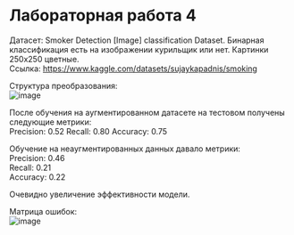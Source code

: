 # Лабораторная работа 4

Датасет: Smoker Detection [Image] classification Dataset. Бинарная классификация есть на изображении курильщик или нет. Картинки 250x250 цветные.  
Ссылка: https://www.kaggle.com/datasets/sujaykapadnis/smoking

Структура преобразования:  
![image](https://github.com/Ga1ahahad/susu-modern-nn-4/assets/90559631/ea87dd54-509f-4a4f-8a18-b831e86035a5)  


После обучения на аугментированном датасете на тестовом получены следующие метрики:  
  Precision: 0.52
  Recall: 0.80
  Accuracy: 0.75

Обучение на неаугментированных данных давало метрики:  
  Precision: 0.46  
  Recall: 0.21  
  Accuracy: 0.22  

Очевидно увеличение эффективности модели.  

Матрица ошибок:  
![image](https://github.com/Ga1ahahad/susu-modern-nn-4/assets/90559631/d6be20dc-7eb7-40c1-b714-87e3dc17529d)


